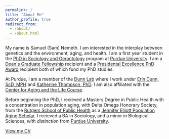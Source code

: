 ```yaml
---
permalink: /
title: "About Me"
author_profile: true
redirect_from: 
  - /about/
  - /about.html
---
```


My name is Samuel (Sam) Nemeth. I am interested in the interplay between genetics and the environment, aging, and health. I am a first year student in the [PhD in Sociology and Gerontology](https://www.cla.purdue.edu/academic/sociology/index.html) program at [Purdue University](https://www.purdue.edu). I am a [Dean's Graduate Fellowship](https://www.cla.purdue.edu/research/grant-support/grad-student-research-support/deansfellowship.html) recipient and a [Presidental Excellence PhD Award](https://www.purdue.edu/newsroom/purduetoday/2025/Q1/purdue-continues-to-enhance-investment-and-support-for-doctoral-students/) recipient both of which fund my PhD studies.

At Purdue, I am a member of the [Dunn Lab](https://www.thedunnlab.com) where I work under [Erin Dunn, ScD, MPH](https://scholar.google.com/citations?hl=en&user=W5QNguQAAAAJ) and [Katherine Thompson, PhD](https://scholar.google.co.uk/citations?user=xD4dn1IAAAAJ&hl=en). I am also affiliated with the [Center for Aging and the Life Course](https://www.purdue.edu/aging/).     

Before beginning the PhD, I recieved a Masters Degree in Public Health with a concentration in population aging, with Delta Omega Honorary Society, from the [Rutgers School of Public Health](https://sph.rutgers.edu) as a [Jennifer Elliott Population Aging Scholar](https://sph.rutgers.edu/academics/degree-programs/master-public-health-mph-degrees/online-master-public-health-population-aging#chapter=pjennifer-elliot-population-aging-scholarship-p-4047). I recieved a BA in Sociology, and a minor in Biological Sciences, _with distinction_ from [Purdue University](https://www.purdue.edu).

[View my CV](CV.pdf) 

